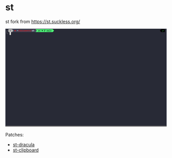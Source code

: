# st

st fork from https://st.suckless.org/

![st](screenshots/st.png)

Patches:

- [st-dracula](https://st.suckless.org/patches/dracula/st-dracula-0.8.2.diff)
- [st-clipboard](https://st.suckless.org/patches/clipboard/st-clipboard-0.8.3.diff)

